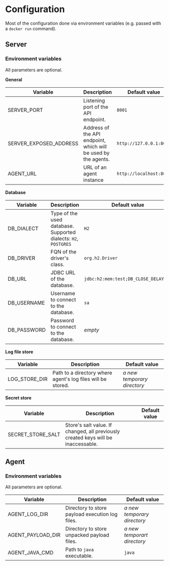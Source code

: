 # Configuration

Most of the configuration done via environment variables (e.g. passed with a `docker run` command).

## Server

### Environment variables

All parameters are optional.

**General**

| Variable               | Description                                                     | Default value           |
|------------------------|-----------------------------------------------------------------|-------------------------|
| SERVER_PORT            | Listening port of the API endpoint.                             | `8001`                  |
| SERVER_EXPOSED_ADDRESS | Address of the API endpoint, which will be used by the agents.  | `http://127.0.0.1:8001` |
| AGENT_URL              | URL of an agent instance                                        | `http://localhost:8002` |

**Database**

| Variable    | Description                                                     | Default value                        |
|-------------|-----------------------------------------------------------------|--------------------------------------|
| DB_DIALECT  | Type of the used database. Supported dialects: `H2`, `POSTGRES` | `H2`                                 |
| DB_DRIVER   | FQN of the driver's class.                                      | `org.h2.Driver`                      |
| DB_URL      | JDBC URL of the database.                                       | `jdbc:h2:mem:test;DB_CLOSE_DELAY=-1` |
| DB_USERNAME | Username to connect to the database.                            | `sa`                                 |
| DB_PASSWORD | Password to connect to the database.                            | _empty_                              |

**Log file store**

| Variable      | Description                                                 | Default value               |
|---------------|-------------------------------------------------------------|-----------------------------|
| LOG_STORE_DIR | Path to a directory where agent's log files will be stored. | _a new temporary directory_ |

**Secret store**

| Variable          | Description                                                                       | Default value |
|-------------------|-----------------------------------------------------------------------------------|---------------|
| SECRET_STORE_SALT | Store's salt value. If changed, all previously created keys will be inaccessable. |               |

## Agent

### Environment variables

All parameters are optional.

| Variable          | Description                                     | Default value               |
|-------------------|-------------------------------------------------|-----------------------------|
| AGENT_LOG_DIR     | Directory to store payload execution log files. | _a new temporary directory_ |
| AGENT_PAYLOAD_DIR | Directory to store unpacked payload files.      | _a new temporart directory_ |
| AGENT_JAVA_CMD    | Path to `java` executable.                      | `java`                      |